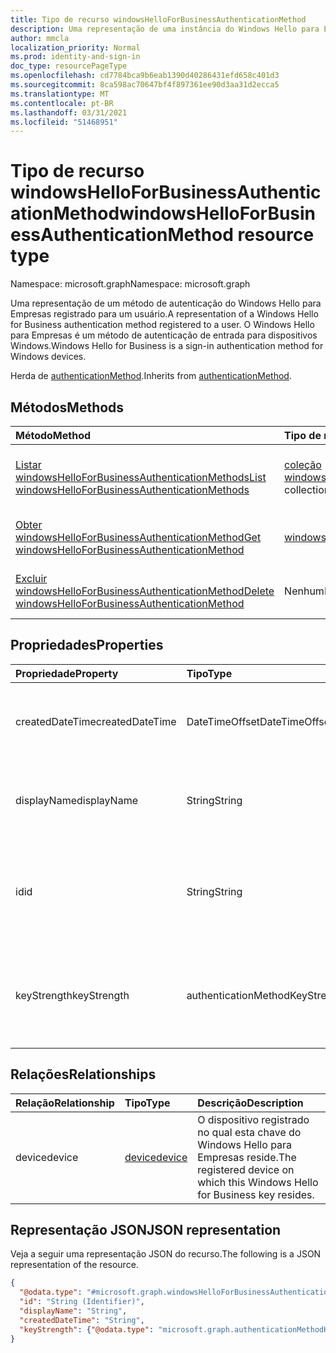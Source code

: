 ```yaml
---
title: Tipo de recurso windowsHelloForBusinessAuthenticationMethod
description: Uma representação de uma instância do Windows Hello para Empresas registrada em um usuário. O Windows Hello para Empresas é um método de autenticação de login.
author: mmcla
localization_priority: Normal
ms.prod: identity-and-sign-in
doc_type: resourcePageType
ms.openlocfilehash: cd7784bca9b6eab1390d40286431efd658c401d3
ms.sourcegitcommit: 8ca598ac70647bf4f897361ee90d3aa31d2ecca5
ms.translationtype: MT
ms.contentlocale: pt-BR
ms.lasthandoff: 03/31/2021
ms.locfileid: "51468951"
---
```

# <a name="windowshelloforbusinessauthenticationmethod-resource-type"></a><span data-ttu-id="34567-104">Tipo de recurso windowsHelloForBusinessAuthenticationMethod</span><span class="sxs-lookup"><span data-stu-id="34567-104">windowsHelloForBusinessAuthenticationMethod resource type</span></span>

<span data-ttu-id="34567-105">Namespace: microsoft.graph</span><span class="sxs-lookup"><span data-stu-id="34567-105">Namespace: microsoft.graph</span></span>

<span data-ttu-id="34567-106">Uma representação de um método de autenticação do Windows Hello para Empresas registrado para um usuário.</span><span class="sxs-lookup"><span data-stu-id="34567-106">A representation of a Windows Hello for Business authentication method registered to a user.</span></span> <span data-ttu-id="34567-107">O Windows Hello para Empresas é um método de autenticação de entrada para dispositivos Windows.</span><span class="sxs-lookup"><span data-stu-id="34567-107">Windows Hello for Business is a sign-in authentication method for Windows devices.</span></span>

<span data-ttu-id="34567-108">Herda de [authenticationMethod](../resources/authenticationmethod.md).</span><span class="sxs-lookup"><span data-stu-id="34567-108">Inherits from [authenticationMethod](../resources/authenticationmethod.md).</span></span>

## <a name="methods"></a><span data-ttu-id="34567-109">Métodos</span><span class="sxs-lookup"><span data-stu-id="34567-109">Methods</span></span>
|<span data-ttu-id="34567-110">Método</span><span class="sxs-lookup"><span data-stu-id="34567-110">Method</span></span>|<span data-ttu-id="34567-111">Tipo de retorno</span><span class="sxs-lookup"><span data-stu-id="34567-111">Return type</span></span>|<span data-ttu-id="34567-112">Descrição</span><span class="sxs-lookup"><span data-stu-id="34567-112">Description</span></span>|
|:---|:---|:---|
|[<span data-ttu-id="34567-113">Listar windowsHelloForBusinessAuthenticationMethods</span><span class="sxs-lookup"><span data-stu-id="34567-113">List windowsHelloForBusinessAuthenticationMethods</span></span>](../api/windowshelloforbusinessauthenticationmethod-list.md)|<span data-ttu-id="34567-114">[coleção windowsHelloForBusinessAuthenticationMethod](../resources/windowshelloforbusinessauthenticationmethod.md)</span><span class="sxs-lookup"><span data-stu-id="34567-114">[windowsHelloForBusinessAuthenticationMethod](../resources/windowshelloforbusinessauthenticationmethod.md) collection</span></span>|<span data-ttu-id="34567-115">Obter uma lista dos [objetos windowsHelloForBusinessAuthenticationMethod](../resources/windowshelloforbusinessauthenticationmethod.md) e suas propriedades.</span><span class="sxs-lookup"><span data-stu-id="34567-115">Get a list of the [windowsHelloForBusinessAuthenticationMethod](../resources/windowshelloforbusinessauthenticationmethod.md) objects and their properties.</span></span>|
|[<span data-ttu-id="34567-116">Obter windowsHelloForBusinessAuthenticationMethod</span><span class="sxs-lookup"><span data-stu-id="34567-116">Get windowsHelloForBusinessAuthenticationMethod</span></span>](../api/windowshelloforbusinessauthenticationmethod-get.md)|[<span data-ttu-id="34567-117">windowsHelloForBusinessAuthenticationMethod</span><span class="sxs-lookup"><span data-stu-id="34567-117">windowsHelloForBusinessAuthenticationMethod</span></span>](../resources/windowshelloforbusinessauthenticationmethod.md)|<span data-ttu-id="34567-118">Leia as propriedades e as relações de um [objeto windowsHelloForBusinessAuthenticationMethod.](../resources/windowshelloforbusinessauthenticationmethod.md)</span><span class="sxs-lookup"><span data-stu-id="34567-118">Read the properties and relationships of a [windowsHelloForBusinessAuthenticationMethod](../resources/windowshelloforbusinessauthenticationmethod.md) object.</span></span>|
|[<span data-ttu-id="34567-119">Excluir windowsHelloForBusinessAuthenticationMethod</span><span class="sxs-lookup"><span data-stu-id="34567-119">Delete windowsHelloForBusinessAuthenticationMethod</span></span>](../api/windowshelloforbusinessauthenticationmethod-delete.md)|<span data-ttu-id="34567-120">Nenhum</span><span class="sxs-lookup"><span data-stu-id="34567-120">None</span></span>|<span data-ttu-id="34567-121">Exclui um [objeto windowsHelloForBusinessAuthenticationMethod.](../resources/windowshelloforbusinessauthenticationmethod.md)</span><span class="sxs-lookup"><span data-stu-id="34567-121">Deletes a [windowsHelloForBusinessAuthenticationMethod](../resources/windowshelloforbusinessauthenticationmethod.md) object.</span></span>|

## <a name="properties"></a><span data-ttu-id="34567-122">Propriedades</span><span class="sxs-lookup"><span data-stu-id="34567-122">Properties</span></span>
|<span data-ttu-id="34567-123">Propriedade</span><span class="sxs-lookup"><span data-stu-id="34567-123">Property</span></span>|<span data-ttu-id="34567-124">Tipo</span><span class="sxs-lookup"><span data-stu-id="34567-124">Type</span></span>|<span data-ttu-id="34567-125">Descrição</span><span class="sxs-lookup"><span data-stu-id="34567-125">Description</span></span>|
|:---|:---|:---|
|<span data-ttu-id="34567-126">createdDateTime</span><span class="sxs-lookup"><span data-stu-id="34567-126">createdDateTime</span></span>|<span data-ttu-id="34567-127">DateTimeOffset</span><span class="sxs-lookup"><span data-stu-id="34567-127">DateTimeOffset</span></span>|<span data-ttu-id="34567-128">A data e a hora em que essa chave do Windows Hello para Empresas foi registrada.</span><span class="sxs-lookup"><span data-stu-id="34567-128">The date and time that this Windows Hello for Business key was registered.</span></span>|
|<span data-ttu-id="34567-129">displayName</span><span class="sxs-lookup"><span data-stu-id="34567-129">displayName</span></span>|<span data-ttu-id="34567-130">String</span><span class="sxs-lookup"><span data-stu-id="34567-130">String</span></span>|<span data-ttu-id="34567-131">O nome do dispositivo no qual o Windows Hello para Empresas está registrado</span><span class="sxs-lookup"><span data-stu-id="34567-131">The name of the device on which Windows Hello for Business is registered</span></span>|
|<span data-ttu-id="34567-132">id</span><span class="sxs-lookup"><span data-stu-id="34567-132">id</span></span>|<span data-ttu-id="34567-133">String</span><span class="sxs-lookup"><span data-stu-id="34567-133">String</span></span>|<span data-ttu-id="34567-134">Um identificador exclusivo para esse método de autenticação.</span><span class="sxs-lookup"><span data-stu-id="34567-134">A unique identifier for this authentication method.</span></span> <span data-ttu-id="34567-135">Herdado da [autenticaçãoMethod](../resources/authenticationmethod.md)</span><span class="sxs-lookup"><span data-stu-id="34567-135">Inherited from [authenticationMethod](../resources/authenticationmethod.md)</span></span>|
|<span data-ttu-id="34567-136">keyStrength</span><span class="sxs-lookup"><span data-stu-id="34567-136">keyStrength</span></span>|<span data-ttu-id="34567-137">authenticationMethodKeyStrength</span><span class="sxs-lookup"><span data-stu-id="34567-137">authenticationMethodKeyStrength</span></span>|<span data-ttu-id="34567-138">Força fundamental dessa chave do Windows Hello para Empresas.</span><span class="sxs-lookup"><span data-stu-id="34567-138">Key strength of this Windows Hello for Business key.</span></span> <span data-ttu-id="34567-139">Os valores possíveis são: `normal`, `weak`, `unknown`.</span><span class="sxs-lookup"><span data-stu-id="34567-139">Possible values are: `normal`, `weak`, `unknown`.</span></span>|

## <a name="relationships"></a><span data-ttu-id="34567-140">Relações</span><span class="sxs-lookup"><span data-stu-id="34567-140">Relationships</span></span>
|<span data-ttu-id="34567-141">Relação</span><span class="sxs-lookup"><span data-stu-id="34567-141">Relationship</span></span>|<span data-ttu-id="34567-142">Tipo</span><span class="sxs-lookup"><span data-stu-id="34567-142">Type</span></span>|<span data-ttu-id="34567-143">Descrição</span><span class="sxs-lookup"><span data-stu-id="34567-143">Description</span></span>|
|:---|:---|:---|
|<span data-ttu-id="34567-144">device</span><span class="sxs-lookup"><span data-stu-id="34567-144">device</span></span>|[<span data-ttu-id="34567-145">device</span><span class="sxs-lookup"><span data-stu-id="34567-145">device</span></span>](../resources/device.md)|<span data-ttu-id="34567-146">O dispositivo registrado no qual esta chave do Windows Hello para Empresas reside.</span><span class="sxs-lookup"><span data-stu-id="34567-146">The registered device on which this Windows Hello for Business key resides.</span></span>|

## <a name="json-representation"></a><span data-ttu-id="34567-147">Representação JSON</span><span class="sxs-lookup"><span data-stu-id="34567-147">JSON representation</span></span>
<span data-ttu-id="34567-148">Veja a seguir uma representação JSON do recurso.</span><span class="sxs-lookup"><span data-stu-id="34567-148">The following is a JSON representation of the resource.</span></span>
<!-- {
  "blockType": "resource",
  "keyProperty": "id",
  "@odata.type": "microsoft.graph.windowsHelloForBusinessAuthenticationMethod",
  "baseType": "microsoft.graph.authenticationMethod",
  "openType": false
}
-->
``` json
{
  "@odata.type": "#microsoft.graph.windowsHelloForBusinessAuthenticationMethod",
  "id": "String (Identifier)",
  "displayName": "String",
  "createdDateTime": "String",
  "keyStrength": {"@odata.type": "microsoft.graph.authenticationMethodKeyStrength"}
}
```
